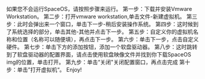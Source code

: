 如果您不会运行SpaceOS，请按照步骤来运行。
第一步：下载并安装Vmware Workstation。
第二步：打开vmware workstation,单击文件-新建虚拟机。
第三步：此时会弹出来一个窗口，单击下一步-稍后安装操作系统。
第四步：这时候到了系统选择的部分，单击其他-其他并点击下一步。
第五步：自定义你的虚拟机名称和位置（名称可以随便填），再点击下一步。
第六步：单击下一步，点击自定义硬件。
第七步：单击下方的添加按钮，添加一个软盘驱动器。
第八步：这时跳转到了软盘驱动器的配置界面，请点击使用软盘映像文件并找到你下载SpaceOS img的位置，单击打开。
第九步：单击“关闭"关闭配置窗口，再点击完成
第十步：单击”打开虚拟机“。
Enjoy!
